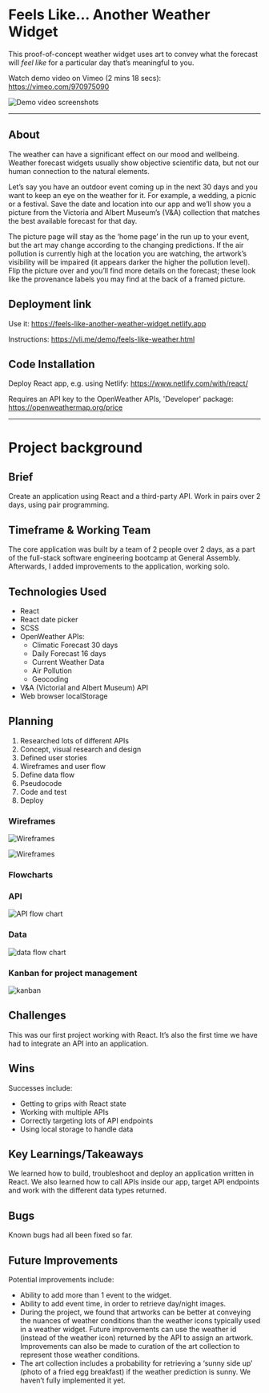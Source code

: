 # Feels Like... Another Weather Widget
This proof-of-concept weather widget uses art to convey what the forecast will *feel like* for a particular day that’s meaningful to you.

Watch demo video on Vimeo (2 mins 18 secs): https://vimeo.com/970975090

![Demo video screenshots](https://res.cloudinary.com/vli/image/upload/v1719610775/feels_like/FeelsLike_video.gif)

<hr/>

## About
The weather can have a significant effect on our mood and wellbeing. Weather forecast widgets usually show objective scientific data, but not our human connection to the natural elements. 

Let’s say you have an outdoor event coming up in the next 30 days and you want to keep an eye on the weather for it. For example, a wedding, a picnic or a festival. Save the date and location into our app and we’ll show you a picture from the Victoria and Albert Museum’s (V&A) collection that matches the best available forecast for that day.

The picture page will stay as the ‘home page’ in the run up to your event, but the art may change according to the changing predictions. If the air pollution is currently high at the location you are watching, the artwork’s visibility will be impaired (it appears darker the higher the pollution level). Flip the picture over and you’ll find more details on the forecast; these look like the provenance labels you may find at the back of a framed picture.

## Deployment link
Use it: https://feels-like-another-weather-widget.netlify.app

Instructions: https://vli.me/demo/feels-like-weather.html

## Code Installation
Deploy React app, e.g. using Netlify: https://www.netlify.com/with/react/

Requires an API key to the OpenWeather APIs, 'Developer' package: https://openweathermap.org/price
<hr/>

# Project background

## Brief
Create an application using React and a third-party API. Work in pairs over 2 days, using pair programming.

## Timeframe & Working Team
The core application was built by a team of 2 people over 2 days, as a part of the full-stack software engineering bootcamp at General Assembly.
Afterwards, I added improvements to the application, working solo. 

## Technologies Used
* React
* React date picker
* SCSS
* OpenWeather APIs:
  * Climatic Forecast 30 days
  * Daily Forecast 16 days
  * Current Weather Data
  * Air Pollution
  * Geocoding
* V&A (Victorial and Albert Museum) API
* Web browser localStorage

## Planning
1. Researched lots of different APIs
2. Concept, visual research and design
3. Defined user stories
4. Wireframes and user flow
5. Define data flow
6. Pseudocode
7. Code and test
8. Deploy

### Wireframes
  ![Wireframes](https://res.cloudinary.com/vli/image/upload/v1715706300/feels_like/feelslike_wireframes1_m6bl5d.png)
  
  ![Wireframes](https://res.cloudinary.com/vli/image/upload/v1715706300/feels_like/feelslike_wireframes2_d75tg7.png)

### Flowcharts

### API
![API flow chart](https://res.cloudinary.com/vli/image/upload/v1715706300/feels_like/feelslike_apis_mwt4be.png)

### Data
![data flow chart](https://res.cloudinary.com/vli/image/upload/v1715706300/feels_like/feelslike_data_og6wij.png)

### Kanban for project management
![kanban](https://res.cloudinary.com/vli/image/upload/v1715706300/feels_like/feelslike_kanban_q3wkr5.png)

## Challenges
This was our first project working with React. It’s also the first time we have had to integrate an API into an application.

## Wins
Successes include:
* Getting to grips with React state
* Working with multiple APIs
* Correctly targeting lots of  API endpoints
* Using local storage to handle data

## Key Learnings/Takeaways
We learned how to build, troubleshoot and deploy an application written in React. We also learned how to call APIs inside our app, target API endpoints and work with the different data types returned.

## Bugs
Known bugs had all been fixed so far.

## Future Improvements
Potential improvements include:
* Ability to add more than 1 event to the widget.
* Ability to add event time, in order to retrieve day/night images.
* During the project, we found that artworks can be better at conveying the nuances of weather conditions than the weather icons typically used in a weather widget. Future improvements can use the weather id (instead of the weather icon) returned by the API to assign an artwork. Improvements can also be made to curation of the art collection to represent those weather conditions.
* The art collection includes a probability for retrieving a ‘sunny side up’ (photo of a fried egg breakfast) if the weather prediction is sunny. We haven’t fully implemented it yet.
